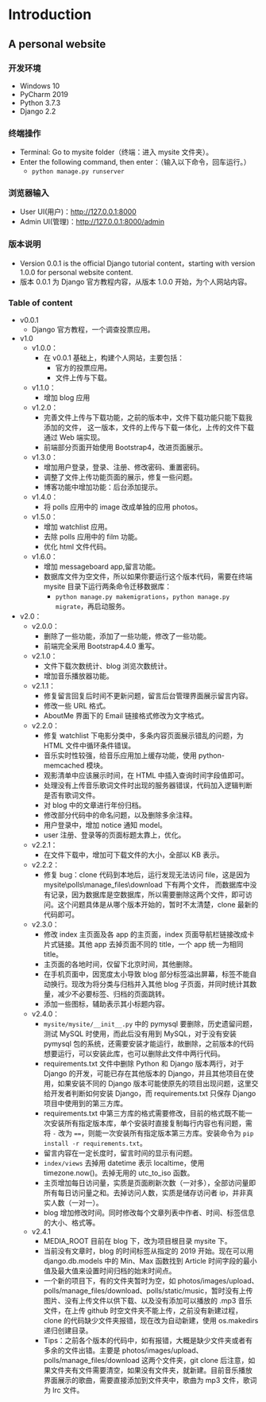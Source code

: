 # Introduction

## A personal website

### 开发环境

- Windows 10
- PyCharm 2019
- Python 3.7.3
- Django 2.2

### 终端操作

- Terminal: Go to mysite folder（终端：进入 mysite 文件夹）。
- Enter the following command, then enter：（输入以下命令，回车运行。）
    - `python manage.py runserver`

### 浏览器输入

- User UI(用户)：http://127.0.0.1:8000
- Admin UI(管理)：http://127.0.0.1:8000/admin

### 版本说明

- Version 0.0.1 is the official Django tutorial content，starting with version 1.0.0 for personal website content.
- 版本 0.0.1 为 Django 官方教程内容，从版本 1.0.0 开始，为个人网站内容。

### Table of content

- v0.0.1
    - Django 官方教程，一个调查投票应用。
- v1.0
    - v1.0.0：
        - 在 v0.0.1 基础上，构建个人网站，主要包括：
            - 官方的投票应用。
            - 文件上传与下载。
    - v1.1.0：
        - 增加 blog 应用
    - v1.2.0：
        - 完善文件上传与下载功能，之前的版本中，文件下载功能只能下载我添加的文件，
        这一版本，文件的上传与下载一体化，上传的文件下载通过 Web 端实现。
        - 前端部分页面开始使用 Bootstrap4，改进页面展示。
    - v1.3.0：
        - 增加用户登录，登录、注册、修改密码、重置密码。
        - 调整了文件上传功能页面的展示，修复一些问题。
        - 博客功能中增加功能：后台添加提示。
    - v1.4.0：
        - 将 polls 应用中的 image 改成单独的应用 photos。
    - v1.5.0：
        - 增加 watchlist 应用。
        - 去除 polls 应用中的 film 功能。
        - 优化 html 文件代码。
    - v1.6.0：
        - 增加 messageboard app,留言功能。
        - 数据库文件为空文件，所以如果你要运行这个版本代码，需要在终端 mysite 目录下运行两条命令迁移数据库：
            - `python manage.py makemigrations`，`python manage.py migrate`，再启动服务。
- v2.0：
	- v2.0.0：
        - 删除了一些功能，添加了一些功能，修改了一些功能。
        - 前端完全采用 Bootstrap4.4.0 重写。
    - v2.1.0：
        - 文件下载次数统计、blog 浏览次数统计。
        - 增加音乐播放器功能。
    - v2.1.1：
        - 修复留言回复后时间不更新问题，留言后台管理界面展示留言内容。
        - 修改一些 URL 格式。
        - AboutMe 界面下的 Email 链接格式修改为文字格式。
    - v2.2.0：
        - 修复 watchlist 下电影分类中，多条内容页面展示错乱的问题，为 HTML 文件中循环条件错误。
        - 音乐实时性较强，给音乐应用加上缓存功能，使用 python-memcached 模块。
        - 观影清单中应该展示时间，在 HTML 中插入查询时间字段值即可。
        - 处理没有上传音乐歌词文件时出现的服务器错误，代码加入逻辑判断是否有歌词文件。
        - 对 blog 中的文章进行年份归档。
        - 修改部分代码中的命名问题，以及删除多余注释。
        - 用户登录中，增加 notice 通知 model。
        - user 注册、登录等的页面标题太靠上，优化。
    - v2.2.1：
        - 在文件下载中，增加可下载文件的大小，全部以 KB 表示。
    - v2.2.2：
        - 修复 bug：clone 代码到本地后，运行发现无法访问 file，这是因为 mysite\polls\manage_files\download 下有两个文件，
        而数据库中没有记录，因为数据库是空数据库，所以需要删除这两个文件，即可访问。这个问题具体是从哪个版本开始的，暂时不太清楚，clone 最新的代码即可。
    - v2.3.0：
        - 修改 index 主页面及各 app 的主页面，index 页面导航栏链接改成卡片式链接。其他 app 去掉页面不同的 title，一个 app 统一为相同 title。
        - 主页面的各地时间，仅留下北京时间，其他删除。
        - 在手机页面中，因宽度太小导致 blog 部分标签溢出屏幕，标签不能自动换行。现改为将分类与归档并入其他 blog 子页面，并同时统计其数量，减少不必要标签、归档的页面跳转。
        - 添加一些图标，辅助表示其小标题内容。
    - v2.4.0：
        - `mysite/mysite/__init__.py` 中的 pymysql 要删除，历史遗留问题，测试 MySQL 时使用，而此后没有用到 MySQL，对于没有安装 pymysql 包的系统，还需要安装才能运行，故删除，之前版本的代码想要运行，可以安装此库，也可以删除此文件中两行代码。
        - requirements.txt 文件中删除 Python 和 Django 版本两行，对于 Django 的开发，可能已存在其他版本的 Django，并且其他项目在使用，如果安装不同的 Django 版本可能使原先的项目出现问题，这里交给开发者判断如何安装 Django，而 requirements.txt 只保存 Django 项目中使用到的第三方库。
        - requirements.txt 中第三方库的格式需要修改，目前的格式既不能一次安装所有指定版本库，单个安装时直接复制每行内容也有问题，需将 `-` 改为 `==`，则能一次安装所有指定版本第三方库。安装命令为 `pip install -r requirements.txt`。
        - 留言内容在一定长度时，留言时间的显示有问题。
        - `index/views` 去掉用 datetime 表示 localtime，使用 timezone.now()。去掉无用的 utc_to_iso 函数。
        - 主页增加每日访问量，实质是页面刷新次数（一对多），全部访问量即所有每日访问量之和。去掉访问人数，实质是储存访问者 ip，并非真实人数（一对一）。
        - blog 增加修改时间。同时修改每个文章列表中作者、时间、标签信息的大小、格式等。
    - v2.4.1
        - MEDIA_ROOT 目前在 blog 下，改为项目根目录 mysite 下。
        - 当前没有文章时，blog 的时间标签从指定的 2019 开始。现在可以用 django.db.models 中的 Min、Max 函数找到 Article 时间字段的最小值及最大值来设置时间归档的始末时间点。
        - 一个新的项目下，有的文件夹暂时为空，如 photos/images/upload、polls/manage_files/download、polls/static/music，暂时没有上传图片、没有上传文件以供下载、以及没有添加可以播放的 .mp3 音乐文件，在上传 github 时空文件夹不能上传，之前没有新建过程，clone 的代码缺少文件夹报错，现在改为自动新建，使用 os.makedirs 递归创建目录。
        - Tips：之前各个版本的代码中，如有报错，大概是缺少文件夹或者有多余的文件出错。主要是 photos/images/upload、polls/manage_files/download 这两个文件夹，git clone 后注意，如果文件夹有文件需要清空，如果没有文件夹，就新建。目前音乐播放界面展示的歌曲，需要直接添加到文件夹中，歌曲为 mp3 文件，歌词为 lrc 文件。